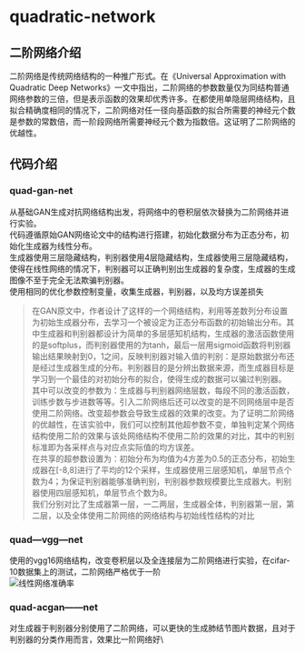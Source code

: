 # quadratic-network
## 二阶网络介绍
二阶网络是传统网络结构的一种推广形式。在《Universal Approximation with Quadratic Deep Networks》一文中指出，二阶网络的参数数量仅为同结构普通网络参数的三倍，但是表示函数的效果却优秀许多。在都使用单隐层网络结构，且拟合精确度相同的情况下，二阶网络对任一径向基函数的拟合所需要的神经元个数是参数的常数倍，而一阶段网络所需要神经元个数为指数倍。这证明了二阶网络的优越性。
## 代码介绍
### quad-gan-net
从基础GAN生成对抗网络结构出发，将网络中的卷积层依次替换为二阶网络并进行实验。\
代码遵循原始GAN网络论文中的结构进行搭建，初始化数据分布为正态分布，初始化生成器为线性分布。\
生成器使用三层隐藏结构，判别器使用4层隐藏结构，生成器使用三层隐藏结构，使得在线性网络的情况下，判别器可以正确判别出生成器的复杂度，生成器的生成图像不至于完全无法欺骗判别器。\
使用相同的优化参数控制变量，收集生成器，判别器，以及均方误差损失
>在GAN原文中，作者设计了这样的一个网络结构，利用等差数列分布设置为初始生成器分布，去学习一个被设定为正态分布函数的初始输出分布。其中生成器和判别器都设计为简单的多层感知机结构，生成器的激活函数使用的是softplus，而判别器使用的为tanh，最后一层用sigmoid函数将判别器输出结果映射到0，1之间，反映判别器对输入值的判别：是原始数据分布还是经过生成器生成的分布。判别器目的是分辨出数据来源，而生成器目标是学习到一个最佳的对初始分布的拟合，使得生成的数据可以骗过判别器。\
其中可以改变的参数为：生成器与判别器网络层数，每段不同的激活函数，训练步数与步进数等等。引入二阶网络后还可以改变的是不同网络层中是否使用二阶网络。改变超参数会导致生成器的效果的改变。为了证明二阶网络的优越性，在该实验中，我们可以控制其他超参数不变，单独判定某个网络结构使用二阶的效果与该处网络结构不使用二阶的效果的对比，其中的判别标准即为各采样点与对应点实际值的均方误差。\
在共享的超参数设置为：初始分布为均值为4方差为0.5的正态分布，初始生成器在[-8,8]进行了平均的12个采样，生成器使用三层感知机，单层节点个数为4；为保证判别器能够准确判别，判别器参数规模要比生成器大。判别器使用四层感知机，单层节点个数为8。\
我们分别对比了生成器第一层，一二两层，生成器全体，判别器第一层，第二层，以及全体使用二阶网络的网络结构与初始线性结构的对比
### quad—vgg—net
使用的vgg16网络结构，改变卷积层以及全连接层为二阶网络进行实验，在cifar-10数据集上的测试，二阶网络严格优于一阶\
![线性网络准确率](![在这里插入图片描述](https://img-blog.csdnimg.cn/20201214103838169.png?x-oss-process=image/watermark,type_ZmFuZ3poZW5naGVpdGk,shadow_10,text_aHR0cHM6Ly9ibG9nLmNzZG4ubmV0L2RhdmlkMTk5NjA1MTY=,size_16,color_FFFFFF,t_70))
### quad-acgan——net
对生成器于判别器分别使用了二阶网络，可以更快的生成肺结节图片数据，且对于判别器的分类作用而言，效果比一阶网络好\

